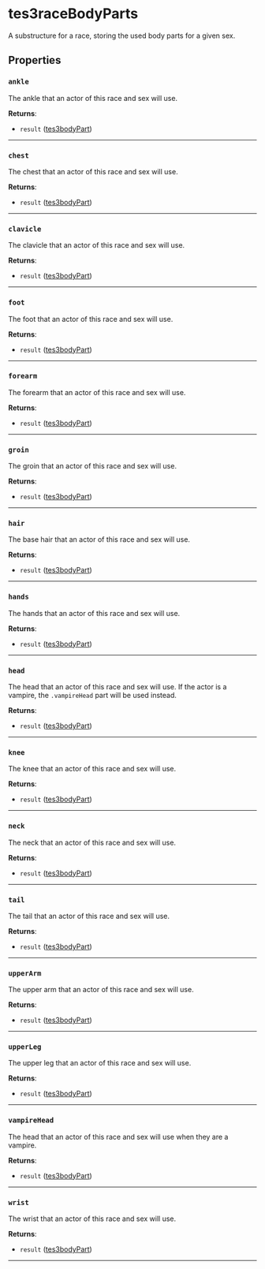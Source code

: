 <!---
	This file is autogenerated. Do not edit this file manually. Your changes will be ignored.
	More information: https://github.com/MWSE/MWSE/tree/master/docs
-->

# tes3raceBodyParts

A substructure for a race, storing the used body parts for a given sex.

## Properties

### `ankle`
<div class="search_terms" style="display: none">ankle</div>

The ankle that an actor of this race and sex will use.

**Returns**:

* `result` ([tes3bodyPart](../../types/tes3bodyPart))

***

### `chest`
<div class="search_terms" style="display: none">chest</div>

The chest that an actor of this race and sex will use.

**Returns**:

* `result` ([tes3bodyPart](../../types/tes3bodyPart))

***

### `clavicle`
<div class="search_terms" style="display: none">clavicle</div>

The clavicle that an actor of this race and sex will use.

**Returns**:

* `result` ([tes3bodyPart](../../types/tes3bodyPart))

***

### `foot`
<div class="search_terms" style="display: none">foot</div>

The foot that an actor of this race and sex will use.

**Returns**:

* `result` ([tes3bodyPart](../../types/tes3bodyPart))

***

### `forearm`
<div class="search_terms" style="display: none">forearm</div>

The forearm that an actor of this race and sex will use.

**Returns**:

* `result` ([tes3bodyPart](../../types/tes3bodyPart))

***

### `groin`
<div class="search_terms" style="display: none">groin</div>

The groin that an actor of this race and sex will use.

**Returns**:

* `result` ([tes3bodyPart](../../types/tes3bodyPart))

***

### `hair`
<div class="search_terms" style="display: none">hair</div>

The base hair that an actor of this race and sex will use.

**Returns**:

* `result` ([tes3bodyPart](../../types/tes3bodyPart))

***

### `hands`
<div class="search_terms" style="display: none">hands</div>

The hands that an actor of this race and sex will use.

**Returns**:

* `result` ([tes3bodyPart](../../types/tes3bodyPart))

***

### `head`
<div class="search_terms" style="display: none">head</div>

The head that an actor of this race and sex will use. If the actor is a vampire, the `.vampireHead` part will be used instead.

**Returns**:

* `result` ([tes3bodyPart](../../types/tes3bodyPart))

***

### `knee`
<div class="search_terms" style="display: none">knee</div>

The knee that an actor of this race and sex will use.

**Returns**:

* `result` ([tes3bodyPart](../../types/tes3bodyPart))

***

### `neck`
<div class="search_terms" style="display: none">neck</div>

The neck that an actor of this race and sex will use.

**Returns**:

* `result` ([tes3bodyPart](../../types/tes3bodyPart))

***

### `tail`
<div class="search_terms" style="display: none">tail</div>

The tail that an actor of this race and sex will use.

**Returns**:

* `result` ([tes3bodyPart](../../types/tes3bodyPart))

***

### `upperArm`
<div class="search_terms" style="display: none">upperarm</div>

The upper arm that an actor of this race and sex will use.

**Returns**:

* `result` ([tes3bodyPart](../../types/tes3bodyPart))

***

### `upperLeg`
<div class="search_terms" style="display: none">upperleg</div>

The upper leg that an actor of this race and sex will use.

**Returns**:

* `result` ([tes3bodyPart](../../types/tes3bodyPart))

***

### `vampireHead`
<div class="search_terms" style="display: none">vampirehead</div>

The head that an actor of this race and sex will use when they are a vampire.

**Returns**:

* `result` ([tes3bodyPart](../../types/tes3bodyPart))

***

### `wrist`
<div class="search_terms" style="display: none">wrist</div>

The wrist that an actor of this race and sex will use.

**Returns**:

* `result` ([tes3bodyPart](../../types/tes3bodyPart))

***

